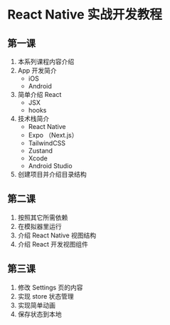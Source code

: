 React Native 实战开发教程
====


第一课
-----

1. 本系列课程内容介绍
2. App 开发简介
    - iOS
    - Android
3. 简单介绍 React
    - JSX
    - hooks
4. 技术栈简介
    - React Native
    - Expo （Next.js）
    - TailwindCSS
    - Zustand
    - Xcode
    - Android Studio
5. 创建项目并介绍目录结构


第二课
-----

1. 按照其它所需依赖
2. 在模拟器里运行
3. 介绍 React Native 视图结构
4. 介绍 React 开发视图组件


第三课
-----

1. 修改 Settings 页的内容
2. 实现 store 状态管理
3. 实现简单动画
4. 保存状态到本地
